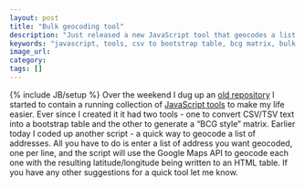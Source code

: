 ```yaml
---
layout: post
title: "Bulk geocoding tool"
description: "Just released a new JavaScript tool that geocodes a list of addresses."
keywords: "javascript, tools, csv to bootstrap table, bcg matrix, bulk geocoding"
image_url:
category:
tags: []
---
```

{% include JB/setup %}
Over the weekend I dug up an <a href="https://github.com/dangoldin/js-tools" target="_blank">old repository</a> I started to contain a running collection of <a href="http://dangoldin.com/js-tools/" target="_blank">JavaScript tools</a> to make my life easier. Ever since I created it it had two tools - one to convert CSV/TSV text into a bootstrap table and the other to generate a “BCG style” matrix. Earlier today I coded up another script - a quick way to geocode a list of addresses. All you have to do is enter a list of address you want geocoded, one per line, and the script will use the Google Maps API to geocode each one with the resulting latitude/longitude being written to an HTML table. If you have any other suggestions for a quick tool let me know.